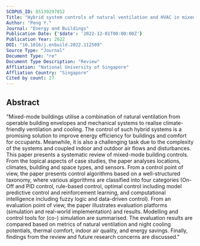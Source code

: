 ```yaml
---
SCOPUS_ID: 85139297852
Title: "Hybrid system controls of natural ventilation and HVAC in mixed-mode buildings: A comprehensive review"
Author: "Peng Y."
Journal: "Energy and Buildings"
Publication Date: {'$date': '2022-12-01T00:00:00Z'}
Publication Year: 2022
DOI: "10.1016/j.enbuild.2022.112509"
Source Type: "Journal"
Document Type: "re"
Document Type Description: "Review"
Affliation: "National University of Singapore"
Affliation Country: "Singapore"
Cited by count: 27
---
```


## Abstract
"Mixed-mode buildings utilise a combination of natural ventilation from operable building envelopes and mechanical systems to realise climate-friendly ventilation and cooling. The control of such hybrid systems is a promising solution to improve energy efficiency for buildings and comfort for occupants. Meanwhile, it is also a challenging task due to the complexity of the systems and coupled indoor and outdoor air flows and disturbances. This paper presents a systematic review of mixed-mode building controls. From the topical aspects of case studies, the paper analyses locations, climates, building and space types, and sensors. From a control point of view, the paper presents control algorithms based on a well-structured taxonomy, where various algorithms are classified into four categories (On-Off and PID control, rule-based control, optimal control including model predictive control and reinforcement learning, and computational intelligence including fuzzy logic and data-driven control). From an evaluation point of view, the paper illustrates evaluation platforms (simulation and real-world implementation) and results. Modelling and control tools for (co-) simulation are summarised. The evaluation results are compared based on metrics of natural ventilation and night cooling potentials, thermal comfort, indoor air quality, and energy savings. Finally, findings from the review and future research concerns are discussed."
